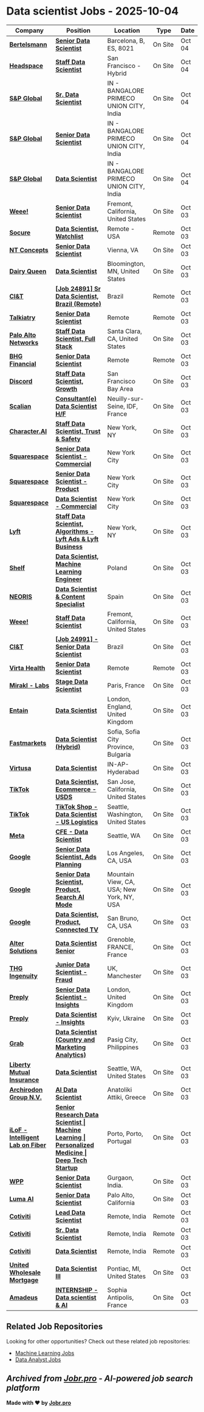 # Data scientist Jobs - 2025-10-04

| Company | Position | Location | Type | Date |
| ------- | -------- | -------- | ---- | ------ |
| **[Bertelsmann](https://www.bertelsmann.com/)** | **[Senior Data Scientist](https://jobr.pro/job/29365909/senior-data-scientist?utm_source=github&utm_medium=repo&utm_campaign=github-data-science-jobs)** | Barcelona, B, ES, 8021 | On Site | Oct 04 |
| **[Headspace](https://headspace.com)** | **[Staff Data Scientist](https://jobr.pro/job/29358378/staff-data-scientist?utm_source=github&utm_medium=repo&utm_campaign=github-data-science-jobs)** | San Francisco - Hybrid | On Site | Oct 04 |
| **[S&P Global](https://www.spglobal.com/)** | **[Sr. Data Scientist](https://jobr.pro/job/29351179/sr-data-scientist?utm_source=github&utm_medium=repo&utm_campaign=github-data-science-jobs)** | IN - BANGALORE PRIMECO UNION CITY, India | On Site | Oct 04 |
| **[S&P Global](https://www.spglobal.com/)** | **[Senior Data Scientist](https://jobr.pro/job/29351178/senior-data-scientist?utm_source=github&utm_medium=repo&utm_campaign=github-data-science-jobs)** | IN - BANGALORE PRIMECO UNION CITY, India | On Site | Oct 04 |
| **[S&P Global](https://www.spglobal.com/)** | **[Data Scientist](https://jobr.pro/job/29351177/data-scientist?utm_source=github&utm_medium=repo&utm_campaign=github-data-science-jobs)** | IN - BANGALORE PRIMECO UNION CITY, India | On Site | Oct 04 |
| **[Weee!](https://www.sayweee.com)** | **[Senior Data Scientist](https://jobr.pro/job/29361386/senior-data-scientist?utm_source=github&utm_medium=repo&utm_campaign=github-data-science-jobs)** | Fremont, California, United States | On Site | Oct 03 |
| **[Socure](https://www.socure.com/)** | **[Data Scientist, Watchlist](https://jobr.pro/job/29360321/data-scientist-watchlist?utm_source=github&utm_medium=repo&utm_campaign=github-data-science-jobs)** | Remote - USA | Remote | Oct 03 |
| **[NT Concepts](https://www.ntconcepts.com/)** | **[Senior Data Scientist](https://jobr.pro/job/29355380/senior-data-scientist?utm_source=github&utm_medium=repo&utm_campaign=github-data-science-jobs)** | Vienna, VA | On Site | Oct 03 |
| **[Dairy Queen](https://www.dairyqueen.com/)** | **[Data Scientist](https://jobr.pro/job/29349615/data-scientist?utm_source=github&utm_medium=repo&utm_campaign=github-data-science-jobs)** | Bloomington, MN, United States | On Site | Oct 03 |
| **[CI&T](https://ciandt.com/)** | **[\[Job 24891\] Sr Data Scientist, Brazil (Remote)](https://jobr.pro/job/29357145/job-24891-sr-data-scientist-brazil-remote?utm_source=github&utm_medium=repo&utm_campaign=github-data-science-jobs)** | Brazil | Remote | Oct 03 |
| **[Talkiatry](https://www.talkiatry.com)** | **[Senior Data Scientist](https://jobr.pro/job/29354767/senior-data-scientist?utm_source=github&utm_medium=repo&utm_campaign=github-data-science-jobs)** | Remote | Remote | Oct 03 |
| **[Palo Alto Networks](https://www.paloaltonetworks.com)** | **[Staff Data Scientist, Full Stack](https://jobr.pro/job/29349621/staff-data-scientist-full-stack?utm_source=github&utm_medium=repo&utm_campaign=github-data-science-jobs)** | Santa Clara, CA, United States | On Site | Oct 03 |
| **[BHG Financial](https://bhgfinancial.com/)** | **[Senior Data Scientist](https://jobr.pro/job/29353919/senior-data-scientist?utm_source=github&utm_medium=repo&utm_campaign=github-data-science-jobs)** | Remote | Remote | Oct 03 |
| **[Discord](https://discordapp.com/)** | **[Staff Data Scientist, Growth](https://jobr.pro/job/29357507/staff-data-scientist-growth?utm_source=github&utm_medium=repo&utm_campaign=github-data-science-jobs)** | San Francisco Bay Area | On Site | Oct 03 |
| **[Scalian](https://www.scalian.com)** | **[Consultant(e) Data Scientist H/F](https://jobr.pro/job/29349626/consultante-data-scientist-hf?utm_source=github&utm_medium=repo&utm_campaign=github-data-science-jobs)** | Neuilly-sur-Seine, IDF, France | On Site | Oct 03 |
| **[Character.AI](https://character.ai)** | **[Staff Data Scientist, Trust & Safety](https://jobr.pro/job/29360131/staff-data-scientist-trust-safety?utm_source=github&utm_medium=repo&utm_campaign=github-data-science-jobs)** | New York, NY | On Site | Oct 03 |
| **[Squarespace](https://www.squarespace.com/)** | **[Senior Data Scientist - Commercial](https://jobr.pro/job/29366151/senior-data-scientist-commercial?utm_source=github&utm_medium=repo&utm_campaign=github-data-science-jobs)** | New York City | On Site | Oct 03 |
| **[Squarespace](https://www.squarespace.com/)** | **[Senior Data Scientist - Product](https://jobr.pro/job/29366152/senior-data-scientist-product?utm_source=github&utm_medium=repo&utm_campaign=github-data-science-jobs)** | New York City | On Site | Oct 03 |
| **[Squarespace](https://www.squarespace.com/)** | **[Data Scientist - Commercial](https://jobr.pro/job/29366149/data-scientist-commercial?utm_source=github&utm_medium=repo&utm_campaign=github-data-science-jobs)** | New York City | On Site | Oct 03 |
| **[Lyft](https://www.lyft.com/)** | **[Staff Data Scientist, Algorithms - Lyft Ads & Lyft Business](https://jobr.pro/job/29353604/staff-data-scientist-algorithms-lyft-ads-lyft-business?utm_source=github&utm_medium=repo&utm_campaign=github-data-science-jobs)** | New York, NY | On Site | Oct 03 |
| **[Shelf](https://shelf.io/)** | **[Data Scientist, Machine Learning Engineer](https://jobr.pro/job/29368809/data-scientist-machine-learning-engineer?utm_source=github&utm_medium=repo&utm_campaign=github-data-science-jobs)** | Poland | On Site | Oct 03 |
| **[NEORIS](https://www.neoris.com)** | **[Data Scientist & Content Specialist](https://jobr.pro/job/29353365/data-scientist-content-specialist?utm_source=github&utm_medium=repo&utm_campaign=github-data-science-jobs)** | Spain | On Site | Oct 03 |
| **[Weee!](https://www.sayweee.com)** | **[Staff Data Scientist](https://jobr.pro/job/29361388/staff-data-scientist?utm_source=github&utm_medium=repo&utm_campaign=github-data-science-jobs)** | Fremont, California, United States | On Site | Oct 03 |
| **[CI&T](https://ciandt.com/)** | **[\[Job 24991\] - Senior Data Scientist](https://jobr.pro/job/29357147/job-24991-senior-data-scientist?utm_source=github&utm_medium=repo&utm_campaign=github-data-science-jobs)** | Brazil | On Site | Oct 03 |
| **[Virta Health](https://virtahealth.com)** | **[Senior Data Scientist](https://jobr.pro/job/29359004/senior-data-scientist?utm_source=github&utm_medium=repo&utm_campaign=github-data-science-jobs)** | Remote | Remote | Oct 03 |
| **[Mirakl - Labs](https://www.mirakl.com/)** | **[Stage Data Scientist](https://jobr.pro/job/29366713/stage-data-scientist?utm_source=github&utm_medium=repo&utm_campaign=github-data-science-jobs)** | Paris, France | On Site | Oct 03 |
| **[Entain](https://www.entaingroup.com)** | **[Data Scientist](https://jobr.pro/job/29349641/data-scientist?utm_source=github&utm_medium=repo&utm_campaign=github-data-science-jobs)** | London, England, United Kingdom | On Site | Oct 03 |
| **[Fastmarkets](https://www.fastmarkets.com/)** | **[Data Scientist (Hybrid)](https://jobr.pro/job/29349642/data-scientist-hybrid?utm_source=github&utm_medium=repo&utm_campaign=github-data-science-jobs)** | Sofia, Sofia City Province, Bulgaria | On Site | Oct 03 |
| **[Virtusa](https://www.virtusa.com/)** | **[Data Scientist](https://jobr.pro/job/29317576/data-scientist?utm_source=github&utm_medium=repo&utm_campaign=github-data-science-jobs)** | IN-AP-Hyderabad | On Site | Oct 03 |
| **[TikTok](https://www.tiktok.com/)** | **[Data Scientist, Ecommerce - USDS](https://jobr.pro/job/29311827/data-scientist-ecommerce-usds?utm_source=github&utm_medium=repo&utm_campaign=github-data-science-jobs)** | San Jose, California, United States | On Site | Oct 03 |
| **[TikTok](https://www.tiktok.com/)** | **[TikTok Shop - Data Scientist - US Logistics](https://jobr.pro/job/29311792/tiktok-shop-data-scientist-us-logistics?utm_source=github&utm_medium=repo&utm_campaign=github-data-science-jobs)** | Seattle, Washington, United States | On Site | Oct 03 |
| **[Meta](https://www.meta.com/)** | **[CFE - Data Scientist](https://jobr.pro/job/29308188/cfe-data-scientist?utm_source=github&utm_medium=repo&utm_campaign=github-data-science-jobs)** | Seattle, WA | On Site | Oct 03 |
| **[Google](https://www.google.com/)** | **[Senior Data Scientist, Ads Planning](https://jobr.pro/job/29307161/senior-data-scientist-ads-planning?utm_source=github&utm_medium=repo&utm_campaign=github-data-science-jobs)** | Los Angeles, CA, USA | On Site | Oct 03 |
| **[Google](https://www.google.com/)** | **[Senior Data Scientist, Product, Search AI Mode](https://jobr.pro/job/29307170/senior-data-scientist-product-search-ai-mode?utm_source=github&utm_medium=repo&utm_campaign=github-data-science-jobs)** | Mountain View, CA, USA; New York, NY, USA | On Site | Oct 03 |
| **[Google](https://www.google.com/)** | **[Data Scientist, Product, Connected TV](https://jobr.pro/job/29306931/data-scientist-product-connected-tv?utm_source=github&utm_medium=repo&utm_campaign=github-data-science-jobs)** | San Bruno, CA, USA | On Site | Oct 03 |
| **[Alter Solutions](https://www.alter-solutions.com/)** | **[Data Scientist Senior](https://jobr.pro/job/29313557/data-scientist-senior?utm_source=github&utm_medium=repo&utm_campaign=github-data-science-jobs)** | Grenoble, FRANCE, France | On Site | Oct 03 |
| **[THG Ingenuity](https://www.thgingenuity.com/)** | **[Junior Data Scientist - Fraud](https://jobr.pro/job/29353361/junior-data-scientist-fraud?utm_source=github&utm_medium=repo&utm_campaign=github-data-science-jobs)** | UK, Manchester | On Site | Oct 03 |
| **[Preply](https://preply.com/)** | **[Senior Data Scientist - Insights](https://jobr.pro/job/29358347/senior-data-scientist-insights?utm_source=github&utm_medium=repo&utm_campaign=github-data-science-jobs)** | London, United Kingdom | On Site | Oct 03 |
| **[Preply](https://preply.com/)** | **[Data Scientist - Insights](https://jobr.pro/job/29358343/data-scientist-insights?utm_source=github&utm_medium=repo&utm_campaign=github-data-science-jobs)** | Kyiv, Ukraine | On Site | Oct 03 |
| **[Grab](https://www.grab.com)** | **[Data Scientist (Country and Marketing Analytics)](https://jobr.pro/job/29360070/data-scientist-country-and-marketing-analytics?utm_source=github&utm_medium=repo&utm_campaign=github-data-science-jobs)** | Pasig City, Philippines | On Site | Oct 03 |
| **[Liberty Mutual Insurance](https://www.libertymutualgroup.com/)** | **[Data Scientist](https://jobr.pro/job/29367527/data-scientist?utm_source=github&utm_medium=repo&utm_campaign=github-data-science-jobs)** | Seattle, WA, United States | On Site | Oct 03 |
| **[Archirodon Group N.V.](https://www.archirodon.net)** | **[AI Data Scientist](https://jobr.pro/job/29285045/ai-data-scientist?utm_source=github&utm_medium=repo&utm_campaign=github-data-science-jobs)** | Anatoliki Attiki, Greece | On Site | Oct 03 |
| **[iLoF - Intelligent Lab on Fiber](https://ilof.tech/)** | **[Senior Research Data Scientist \| Machine Learning \| Personalized Medicine \| Deep Tech Startup](https://jobr.pro/job/29361026/senior-research-data-scientist-machine-learning-personalized-medicine-deep-tech-startup?utm_source=github&utm_medium=repo&utm_campaign=github-data-science-jobs)** | Porto, Porto, Portugal | On Site | Oct 03 |
| **[WPP](https://www.wpp.com/)** | **[Senior Data Scientist](https://jobr.pro/job/29274704/senior-data-scientist?utm_source=github&utm_medium=repo&utm_campaign=github-data-science-jobs)** | Gurgaon, India. | On Site | Oct 03 |
| **[Luma AI](https://lumalabs.ai/)** | **[Senior Data Scientist](https://jobr.pro/job/29355294/senior-data-scientist?utm_source=github&utm_medium=repo&utm_campaign=github-data-science-jobs)** | Palo Alto, California | On Site | Oct 03 |
| **[Cotiviti](https://www.cotiviti.com/)** | **[Lead Data Scientist](https://jobr.pro/job/29295913/lead-data-scientist?utm_source=github&utm_medium=repo&utm_campaign=github-data-science-jobs)** | Remote, India | Remote | Oct 03 |
| **[Cotiviti](https://www.cotiviti.com/)** | **[Sr. Data Scientist](https://jobr.pro/job/29295910/sr-data-scientist?utm_source=github&utm_medium=repo&utm_campaign=github-data-science-jobs)** | Remote, India | Remote | Oct 03 |
| **[Cotiviti](https://www.cotiviti.com/)** | **[Data Scientist](https://jobr.pro/job/29295909/data-scientist?utm_source=github&utm_medium=repo&utm_campaign=github-data-science-jobs)** | Remote, India | Remote | Oct 03 |
| **[United Wholesale Mortgage](https://www.uwm.com/)** | **[Data Scientist III](https://jobr.pro/job/29358985/data-scientist-iii?utm_source=github&utm_medium=repo&utm_campaign=github-data-science-jobs)** | Pontiac, MI, United States | On Site | Oct 03 |
| **[Amadeus](https://amadeus.com/)** | **[INTERNSHIP - Data scientist & AI](https://jobr.pro/job/29345727/internship-data-scientist-ai?utm_source=github&utm_medium=repo&utm_campaign=github-data-science-jobs)** | Sophia Antipolis, France | On Site | Oct 03 |

## Related Job Repositories

Looking for other opportunities? Check out these related job repositories:

- [Machine Learning Jobs](https://github.com/jobs-jobr-pro/Machine-Learning-Jobs)
- [Data Analyst Jobs](https://github.com/jobs-jobr-pro/Data-Analyst-Jobs)



*Archived from [Jobr.pro](https://jobr.pro?utm_source=github&utm_medium=repo&utm_campaign=github-data-science-jobs) - AI-powered job search platform*
---

**Made with ❤️ by [Jobr.pro](https://jobr.pro?utm_source=github&utm_medium=repo&utm_campaign=github-data-science-jobs)**